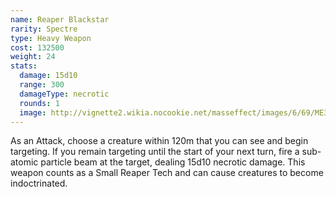```yaml
---
name: Reaper Blackstar
rarity: Spectre
type: Heavy Weapon
cost: 132500
weight: 24
stats:
  damage: 15d10
  range: 300
  damageType: necrotic
  rounds: 1
  image: http://vignette2.wikia.nocookie.net/masseffect/images/6/69/ME3_Reaper_Blackstar_Heavy_Weapon.png/revision/latest?cb=20120317194848
---
```

As an Attack, choose a creature within 120m that you can see and begin targeting. If you remain targeting until the start of your next turn, fire a sub-atomic particle beam at the target, dealing 15d10 necrotic damage. This weapon counts as a Small Reaper Tech and can cause creatures to become indoctrinated.